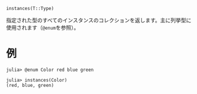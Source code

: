 ```
instances(T::Type)
```

指定された型のすべてのインスタンスのコレクションを返します。主に列挙型に使用されます（`@enum`を参照）。

# 例

```jldoctest
julia> @enum Color red blue green

julia> instances(Color)
(red, blue, green)
```
